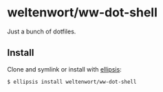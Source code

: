 # weltenwort/ww-dot-shell
Just a bunch of dotfiles.

## Install
Clone and symlink or install with [ellipsis][ellipsis]:

```
$ ellipsis install weltenwort/ww-dot-shell
```

[ellipsis]: http://ellipsis.sh

